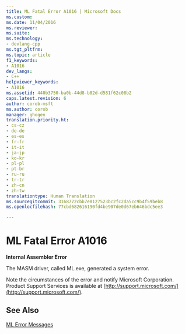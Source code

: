 ```yaml
---
title: ML Fatal Error A1016 | Microsoft Docs
ms.custom: 
ms.date: 11/04/2016
ms.reviewer: 
ms.suite: 
ms.technology:
- devlang-cpp
ms.tgt_pltfrm: 
ms.topic: article
f1_keywords:
- A1016
dev_langs:
- C++
helpviewer_keywords:
- A1016
ms.assetid: 440b3750-ba0b-44d8-b82d-d581f62c08b2
caps.latest.revision: 6
author: corob-msft
ms.author: corob
manager: ghogen
translation.priority.ht:
- cs-cz
- de-de
- es-es
- fr-fr
- it-it
- ja-jp
- ko-kr
- pl-pl
- pt-br
- ru-ru
- tr-tr
- zh-cn
- zh-tw
translationtype: Human Translation
ms.sourcegitcommit: 3168772cbb7e8127523bc2fc2da5cc9b4f59beb8
ms.openlocfilehash: 77cbd682616190fd4be907de0d67eb646bdc5ee3

---
```

# ML Fatal Error A1016
**Internal Assembler Error**  
  
 The MASM driver, called ML.exe, generated a system error.  
  
 Note the circumstances of the error and notify Microsoft Corporation. Product Support Services is available at [http://support.microsoft.com/](http://support.microsoft.com/).  
  
## See Also  
 [ML Error Messages](../../assembler/masm/ml-error-messages.md)


<!--HONumber=Jan17_HO2-->


